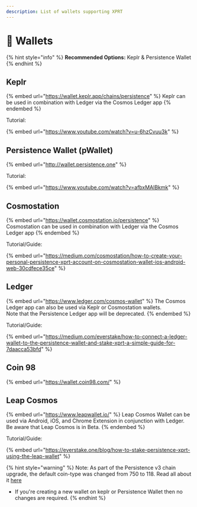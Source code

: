 ```yaml
---
description: List of wallets supporting XPRT
---
```


# 💼 Wallets

{% hint style="info" %}
**Recommended Options:** Keplr & Persistence Wallet
{% endhint %}

## Keplr

{% embed url="https://wallet.keplr.app/chains/persistence" %}
Keplr can be used in combination with Ledger via the Cosmos Ledger app
{% endembed %}

Tutorial:

{% embed url="https://www.youtube.com/watch?v=u-6hzCvuu3k" %}

## Persistence Wallet (pWallet)

{% embed url="http://wallet.persistence.one" %}

Tutorial:

{% embed url="https://www.youtube.com/watch?v=afbxMAlBkmk" %}

## Cosmostation

{% embed url="https://wallet.cosmostation.io/persistence" %}
Cosmostation can be used in combination with Ledger via the Cosmos Ledger app
{% endembed %}

Tutorial/Guide:

{% embed url="https://medium.com/cosmostation/how-to-create-your-personal-persistence-xprt-account-on-cosmostation-wallet-ios-android-web-30cdfece35ce" %}

## Ledger

{% embed url="https://www.ledger.com/cosmos-wallet" %}
The Cosmos Ledger app can also be used via Keplr or Cosmostation wallets.\
Note that the Persistence Ledger app will be deprecated.
{% endembed %}

Tutorial/Guide:

{% embed url="https://medium.com/everstake/how-to-connect-a-ledger-wallet-to-the-persistence-wallet-and-stake-xprt-a-simple-guide-for-7daacca53bfd" %}

## Coin 98

{% embed url="https://wallet.coin98.com/" %}

## Leap Cosmos

{% embed url="https://www.leapwallet.io/" %}
Leap Cosmos Wallet can be used via Android, iOS, and Chrome Extension in conjunction with Ledger.\
Be aware that Leap Cosmos is in Beta.
{% endembed %}

Tutorial/Guide:

{% embed url="https://everstake.one/blog/how-to-stake-persistence-xprt-using-the-leap-wallet" %}

{% hint style="warning" %}
Note: As part of the Persistence v3 chain upgrade, the default coin-type was changed from 750 to 118. Read all about it [here](https://blog.persistence.one/2022/07/14/coin-type-migration-from-750-to-118-for-persistence-core-1-chain-xprt/)

* If you're creating a new wallet on keplr or Persistence Wallet then no changes are required.
{% endhint %}
